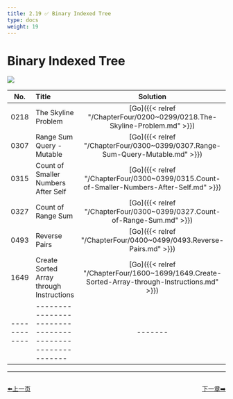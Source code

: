 ```yaml
---
title: 2.19 ✅ Binary Indexed Tree
type: docs
weight: 19
---
```


# Binary Indexed Tree

![](https://img.halfrost.com/Leetcode/Binary_Indexed_Tree.png)

| No.      | Title | Solution | Difficulty | TimeComplexity | SpaceComplexity |Favorite| Acceptance |
|:--------:|:------- | :--------: | :----------: | :----: | :-----: | :-----: |:-----: |
|0218|The Skyline Problem|[Go]({{< relref "/ChapterFour/0200~0299/0218.The-Skyline-Problem.md" >}})|Hard||||36.8%|
|0307|Range Sum Query - Mutable|[Go]({{< relref "/ChapterFour/0300~0399/0307.Range-Sum-Query-Mutable.md" >}})|Medium||||37.2%|
|0315|Count of Smaller Numbers After Self|[Go]({{< relref "/ChapterFour/0300~0399/0315.Count-of-Smaller-Numbers-After-Self.md" >}})|Hard||||42.3%|
|0327|Count of Range Sum|[Go]({{< relref "/ChapterFour/0300~0399/0327.Count-of-Range-Sum.md" >}})|Hard||||36.3%|
|0493|Reverse Pairs|[Go]({{< relref "/ChapterFour/0400~0499/0493.Reverse-Pairs.md" >}})|Hard||||27.4%|
|1649|Create Sorted Array through Instructions|[Go]({{< relref "/ChapterFour/1600~1699/1649.Create-Sorted-Array-through-Instructions.md" >}})|Hard||||36.7%|
|------------|-------------------------------------------------------|-------| ----------------| ---------------|-------------|-------------|-------------|





----------------------------------------------
<div style="display: flex;justify-content: space-between;align-items: center;">
<p><a href="https://books.halfrost.com/leetcode/ChapterTwo/Segment_Tree/">⬅️上一页</a></p>
<p><a href="https://books.halfrost.com/leetcode/ChapterThree/">下一章➡️</a></p>
</div>
